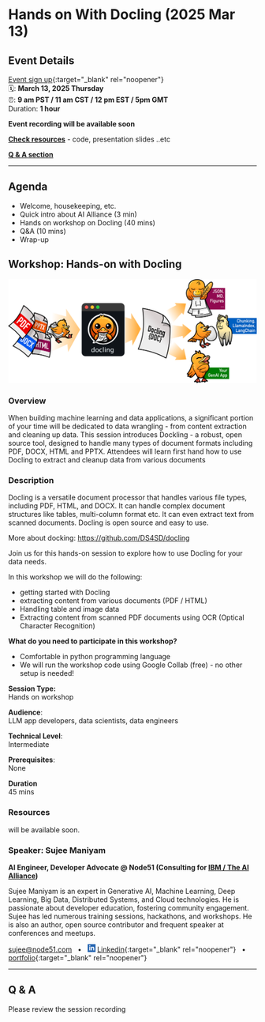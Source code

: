 # Hands on With Docling (2025 Mar 13)

<!-- ## 🔗 [tinyurl.com/jzbvaeak](https://tinyurl.com/jzbvaeak) -->

<!-- <img src="../assets/qrcode_2025-02-27__data-prep-review.png" width="400px"> -->

## Event Details

[Event sign up](https://www.meetup.com/ibm-developer-sf-bay-area-meetup/events/306535130){:target="_blank" rel="noopener"}<br>
🗓️: **March 13, 2025 Thursday**<br>
⏰: **9 am PST  / 11 am CST / 12 pm EST / 5pm GMT**  
Duration: **1 hour**

**Event recording will be available soon**

**[Check resources](#resources)** - code, presentation slides ..etc

**[Q & A section](#q--a)**

---


## Agenda

- Welcome, housekeeping, etc.
- Quick intro about AI Alliance (3 min)
- Hands on workshop on Docling (40 mins)
- Q&A (10 mins)
- Wrap-up

## Workshop: Hands-on with Docling

![](../assets/docling_processing.png)


### Overview

When building machine learning and data applications, a significant portion of your time will be dedicated to data wrangling - from content extraction and cleaning up data. This session introduces Dockling - a robust, open source tool, designed to handle many types of document formats including PDF, DOCX, HTML and PPTX. Attendees will learn first hand how to use Docling to extract and cleanup data from various documents

### Description

Docling is a versatile document processor that handles various file types, including PDF, HTML, and DOCX. It can handle complex document structures like tables, multi-column format etc. It can even extract text from scanned documents. Docling is open source and easy to use.

More about docking: https://github.com/DS4SD/docling

Join us for this hands-on session to explore how to use Docling for your data needs.

In this workshop we will do the following:

- getting started with Docling
- extracting content from various documents (PDF / HTML)
- Handling table and image data
- Extracting content from scanned PDF documents using OCR (Optical Character Recognition)

**What do you need to participate in this workshop?**

- Comfortable in python programming language
- We will run the workshop code using Google Collab (free) - no other setup is needed!

**Session Type:**  
Hands on workshop

**Audience**:  
LLM app developers, data scientists, data engineers

**Technical Level**:  
Intermediate

**Prerequisites**:  
None

**Duration**  
45 mins

### Resources

will be available soon.

### Speaker: Sujee Maniyam

**AI Engineer, Developer Advocate @ Node51 (Consulting for [IBM / The AI Alliance](https://thealliance.ai/))**  <br>

Sujee Maniyam is an expert in Generative AI, Machine Learning, Deep Learning, Big Data, Distributed Systems, and Cloud technologies. He is passionate about developer education, fostering community engagement. Sujee has led numerous training sessions, hackathons, and workshops. He is also an author, open source contributor and frequent speaker at conferences and meetups.

sujee@node51.com &nbsp; • &nbsp;
<img src="../assets/linkedin.svg" width="16 px"> [Linkedin](https://www.linkedin.com/in/sujeemaniyam/){:target="_blank" rel="noopener"} &nbsp;  • &nbsp;
[portfolio](https://sujee.dev/portfolio?utm_medium=speaker_bio&utm_source=the-ai-alliance.github.io&utm_campaign=speaking_aialliance_offie_hours){:target="_blank" rel="noopener"}

---

## Q & A

Please review the session recording